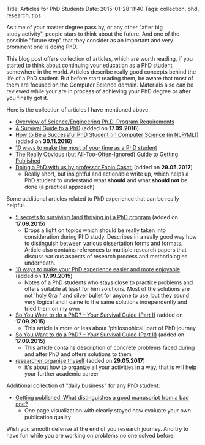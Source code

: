 Title: Articles for PhD Students
Date: 2015-01-28 11:40
Tags: collection, phd, research, tips

As time of your master degree pass by, or any other "after big study activity", people stars to think about the future. And one of the possible "future step" that they consider as an important and very prominent one is doing PhD.

This blog post offers collection of articles, which are worth reading, if you started to think about continuing your education as a PhD student somewhere in the world. Articles describe really good concepts behind the life of a PhD student. But before start reading them, be aware that most of them are focused on the Computer Science domain. Materials also can be reviewed while your are in process of achieving your PhD degree or after you finally got it.

Here is the collection of articles I have mentioned above:

* [Overview of Science/Engineering Ph.D. Program Requirements](http://www.pgbovine.net/PhD-overview.htm)
* [A Survival Guide to a PhD](http://karpathy.github.io/2016/09/07/phd/) (added on **17.09.2016**)
* [How to Be a Successful PhD Student (in Computer Science (in NLP/ML))](https://people.cs.umass.edu/~wallach/how_to_be_a_successful_phd_student.pdf) (added on **30.11.2016**)
* [10 ways to make the most of your time as a PhD student](http://www.theguardian.com/higher-education-network/2014/nov/25/10-ways-to-make-the-most-of-your-time-as-a-phd-student)
* [The Really Obvious (but All-Too-Often-Ignored) Guide to Getting Published](https://chroniclevitae.com/news/566-the-really-obvious-but-all-too-often-ignored-guide-to-getting-published)
* [Doing a PhD with us by professor Fabio Casati](https://sites.google.com/site/sphoebss/doing-a-phd-with-me) (added on **29.05.2017**)
    - Really short, but insightful and actionable write up, which helps a PhD student to understand what **should** and what **should not** be done (a practical approach)

Some additional articles related to PhD experience that can be really helpful.

* [5 secrets to surviving (and thriving in) a PhD program](http://www.elsevier.com/connect/5-secrets-to-surviving-and-progressing-in-a-phd-program) (added on **17.09.2015**)
    - Drops a light on topics which should be really taken into consideration during PhD study. Describes in a really good way how to distinguish between various dissertation forms and formats. Article also contains references to multiple research papers that discuss various aspects of research process and methodologies underneath.
* [10 ways to make your PhD experience easier and more enjoyable](http://www.elsevier.com/connect/10-ways-to-make-your-phd-experience-easier-and-more-enjoyable) (added on **17.09.2015**)
    - Notes of a PhD students who stays close to practice problems and offers suitable at least for him solutions. Most of the solutions are not 'holy Grail' and silver bullet for anyone to use, but they sound very logical and I came to the same solutions independently and tried them on my own
* [So You Want to do a PhD? – Your Survival Guide (Part I)](http://aspiringprofessionalshub.com/2015/06/04/so-you-want-to-do-a-phd-your-survival-guidepart-1/) (added on **17.09.2015**)
    - This article is more or less about 'philosophical' part of PhD journey
* [So You Want to do a PhD? – Your Survival Guide (Part II)](http://aspiringprofessionalshub.com/2015/08/03/so-you-want-to-do-a-phd-your-survival-guide-part-ii/) (added on **17.09.2015**)
    - This article contains description of concrete problems faced during and after PhD and offers solutions to them
* [researcher organise thyself](https://thesiswhisperer.com/2015/09/23/researcher-organise-thyself/) (added on **29.05.2017**)
    - it's about how to organize all your activities in a way, that is will help your further academic career

Additional collection of "daily business" for any PhD student:

* [Getting published: What distinguishes a good manuscript from a bad one?](https://www.elsevier.com/connect/get-published-what-distinguishes-a-good-manuscript-from-a-bad-one)
    - One page visualization with clearly stayed how evaluate your own publication quality

Wish you smooth defense at the end of you research journey. And try to have fun while you are working on problems no one solved before.
